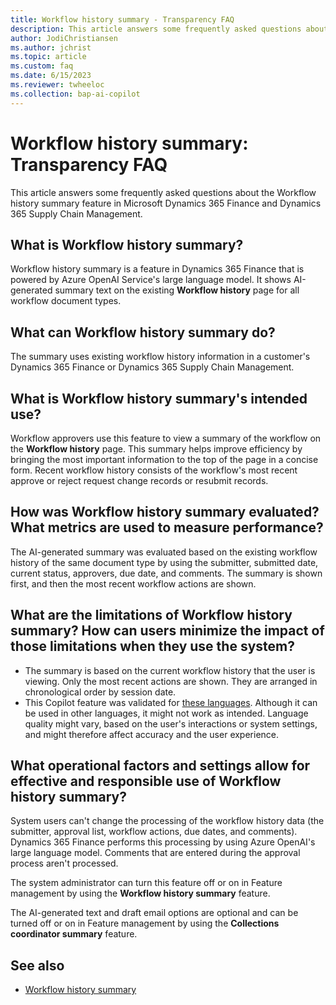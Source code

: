 ```yaml
---
title: Workflow history summary - Transparency FAQ
description: This article answers some frequently asked questions about the Workflow history summary feature in Microsoft Dynamics 365 Finance and Dynamics 365 Supply Chain Management.
author: JodiChristiansen
ms.author: jchrist
ms.topic: article
ms.custom: faq
ms.date: 6/15/2023
ms.reviewer: twheeloc
ms.collection: bap-ai-copilot
---
```


# Workflow history summary: Transparency FAQ

This article answers some frequently asked questions about the Workflow history summary feature in Microsoft Dynamics 365 Finance and Dynamics 365 Supply Chain Management.

## What is Workflow history summary?

Workflow history summary is a feature in Dynamics 365 Finance that is powered by Azure OpenAI Service's large language model. It shows AI-generated summary text on the existing **Workflow history** page for all workflow document types.

## What can Workflow history summary do?

The summary uses existing workflow history information in a customer's Dynamics 365 Finance or Dynamics 365 Supply Chain Management.

## What is Workflow history summary's intended use?

Workflow approvers use this feature to view a summary of the workflow on the **Workflow history** page. This summary helps improve efficiency by bringing the most important information to the top of the page in a concise form. Recent workflow history consists of the workflow's most recent approve or reject request change records or resubmit records.

## How was Workflow history summary evaluated? What metrics are used to measure performance?

The AI-generated summary was evaluated based on the existing workflow history of the same document type by using the submitter, submitted date, current status, approvers, due date, and comments. The summary is shown first, and then the most recent workflow actions are shown.

## What are the limitations of Workflow history summary? How can users minimize the impact of those limitations when they use the system?

- The summary is based on the current workflow history that the user is viewing. Only the most recent actions are shown. They are arranged in chronological order by session date. 
- This Copilot feature was validated for [these languages](https://go.microsoft.com/fwlink/?linkid=2270154). Although it can be used in other languages, it might not work as intended. Language quality might vary, based on the user's interactions or system settings, and might therefore affect accuracy and the user experience.

## What operational factors and settings allow for effective and responsible use of Workflow history summary?

System users can't change the processing of the workflow history data (the submitter, approval list, workflow actions, due dates, and comments). Dynamics 365 Finance performs this processing by using Azure OpenAI's large language model. Comments that are entered during the approval process aren't processed.

The system administrator can turn this feature off or on in Feature management by using the **Workflow history summary** feature.

The AI-generated text and draft email options are optional and can be turned off or on in Feature management by using the **Collections coordinator summary** feature.

## See also

- [Workflow history summary](../../organization-administration/workflow-history-summary.md)
